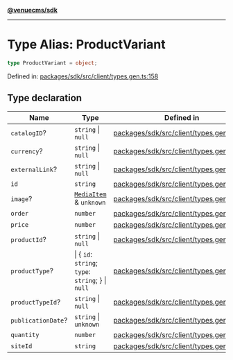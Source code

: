 [**@venuecms/sdk**](../Index.md)

***

# Type Alias: ProductVariant

```ts
type ProductVariant = object;
```

Defined in: [packages/sdk/src/client/types.gen.ts:158](https://github.com/venuecms/sdk/blob/bc8b8c4174423a3d8d92fe0cce4d46883acf7584/packages/sdk/src/client/types.gen.ts#L158)

## Type declaration

| Name | Type | Defined in |
| ------ | ------ | ------ |
| <a id="catalogid"></a> `catalogID`? | `string` \| `null` | [packages/sdk/src/client/types.gen.ts:166](https://github.com/venuecms/sdk/blob/bc8b8c4174423a3d8d92fe0cce4d46883acf7584/packages/sdk/src/client/types.gen.ts#L166) |
| <a id="currency"></a> `currency`? | `string` \| `null` | [packages/sdk/src/client/types.gen.ts:163](https://github.com/venuecms/sdk/blob/bc8b8c4174423a3d8d92fe0cce4d46883acf7584/packages/sdk/src/client/types.gen.ts#L163) |
| <a id="externallink"></a> `externalLink`? | `string` \| `null` | [packages/sdk/src/client/types.gen.ts:165](https://github.com/venuecms/sdk/blob/bc8b8c4174423a3d8d92fe0cce4d46883acf7584/packages/sdk/src/client/types.gen.ts#L165) |
| <a id="id"></a> `id` | `string` | [packages/sdk/src/client/types.gen.ts:159](https://github.com/venuecms/sdk/blob/bc8b8c4174423a3d8d92fe0cce4d46883acf7584/packages/sdk/src/client/types.gen.ts#L159) |
| <a id="image"></a> `image`? | [`MediaItem`](MediaItem.md) & `unknown` | [packages/sdk/src/client/types.gen.ts:170](https://github.com/venuecms/sdk/blob/bc8b8c4174423a3d8d92fe0cce4d46883acf7584/packages/sdk/src/client/types.gen.ts#L170) |
| <a id="order"></a> `order` | `number` | [packages/sdk/src/client/types.gen.ts:161](https://github.com/venuecms/sdk/blob/bc8b8c4174423a3d8d92fe0cce4d46883acf7584/packages/sdk/src/client/types.gen.ts#L161) |
| <a id="price"></a> `price` | `number` | [packages/sdk/src/client/types.gen.ts:162](https://github.com/venuecms/sdk/blob/bc8b8c4174423a3d8d92fe0cce4d46883acf7584/packages/sdk/src/client/types.gen.ts#L162) |
| <a id="productid"></a> `productId`? | `string` \| `null` | [packages/sdk/src/client/types.gen.ts:169](https://github.com/venuecms/sdk/blob/bc8b8c4174423a3d8d92fe0cce4d46883acf7584/packages/sdk/src/client/types.gen.ts#L169) |
| <a id="producttype"></a> `productType`? | \| \{ `id`: `string`; `type`: `string`; \} \| `null` | [packages/sdk/src/client/types.gen.ts:171](https://github.com/venuecms/sdk/blob/bc8b8c4174423a3d8d92fe0cce4d46883acf7584/packages/sdk/src/client/types.gen.ts#L171) |
| <a id="producttypeid"></a> `productTypeId`? | `string` \| `null` | [packages/sdk/src/client/types.gen.ts:168](https://github.com/venuecms/sdk/blob/bc8b8c4174423a3d8d92fe0cce4d46883acf7584/packages/sdk/src/client/types.gen.ts#L168) |
| <a id="publicationdate"></a> `publicationDate`? | `string` \| `unknown` | [packages/sdk/src/client/types.gen.ts:167](https://github.com/venuecms/sdk/blob/bc8b8c4174423a3d8d92fe0cce4d46883acf7584/packages/sdk/src/client/types.gen.ts#L167) |
| <a id="quantity"></a> `quantity` | `number` | [packages/sdk/src/client/types.gen.ts:164](https://github.com/venuecms/sdk/blob/bc8b8c4174423a3d8d92fe0cce4d46883acf7584/packages/sdk/src/client/types.gen.ts#L164) |
| <a id="siteid"></a> `siteId` | `string` | [packages/sdk/src/client/types.gen.ts:160](https://github.com/venuecms/sdk/blob/bc8b8c4174423a3d8d92fe0cce4d46883acf7584/packages/sdk/src/client/types.gen.ts#L160) |
